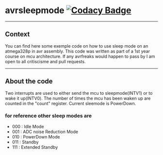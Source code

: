 # avrsleepmode [![Codacy Badge](https://api.codacy.com/project/badge/Grade/547f99d5b02a436ea8ea8a31868fbcb1)](https://www.codacy.com/manual/COLVERTYETY/avrsleepmode?utm_source=github.com&amp;utm_medium=referral&amp;utm_content=COLVERTYETY/avrsleepmode&amp;utm_campaign=Badge_Grade)

___

## Context

You can find here some exemple code on how to use sleep mode on an atmega328p in avr assembly.
This code was written as part of a 1st year course on mcu architecture.
If any avrfreaks would happen to pass by I am open to all critiscisme and pull requests.
___

## About the code

Two interrupts are used to either send the mcu to sleepmode(INTV1) or to wake it up(INTV0).
The number of times the mcu has been waken up are counted in the "count" register.
Current sleemode is PowerDown.

### for reference other sleep modes are

* 000 : Idle Mode
* 001 : ADC noise Reduction Mode
* 010 : PowerDown Mode
* 011 : Standby
* 111 : Extended Standby
